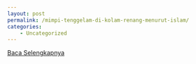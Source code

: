 ```yaml
---
layout: post
permalink: /mimpi-tenggelam-di-kolam-renang-menurut-islam/
categories:
    - Uncategorized
---
```


[Baca Selengkapnya](/09)